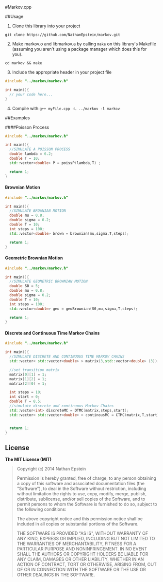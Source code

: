 #Markov.cpp

##Usage

1) Clone this library into your project

`git clone https://github.com/NathanEpstein/markov.git`

2) Make markov.o and libmarkov.a by calling `make` on this library's Makefile (assuming you aren't using a package manager which does this for you).

`cd markov && make`

3) Include the appropriate header in your project file

```c++
#include "../markov/markov.h"

int main(){
  // your code here...
}
```

4) Compile with `g++ myFile.cpp -L ../markov -l markov`

##Examples

####Poisson Process
```c++
#include "../markov/markov.h"

int main(){
  //SIMULATE A POISSON PROCESS
  double lambda = 6.2;
  double T = 10;
  std::vector<double> P = poissP(lambda,T) ;

  return 1;
}
```

#### Brownian Motion
```c++
#include "../markov/markov.h"

int main(){
  //SIMULATE BROWNIAN MOTION
  double mu = 0.8;
  double sigma = 0.2;
  double T = 10;
  int steps = 100;
  std::vector<double> brown = brownian(mu,sigma,T,steps);

  return 1;
}
```

#### Geometric Brownian Motion
```c++
#include "../markov/markov.h"

int main(){
  //SIMULATE GEOMETRIC BROWNIAN MOTION
  double S0 = 5;
  double mu = 0.8;
  double sigma = 0.2;
  double T = 10;
  int steps = 100;
  std::vector<double> geo = geoBrownian(S0,mu,sigma,T,steps);

  return 1;
}
```

#### Discrete and Continuous Time Markov Chains
```c++
#include "../markov/markov.h"

int main(){
  //SIMULATE DISCRETE AND CONTINUOUS TIME MARKOV CHAINS
  std::vector< std::vector<double> > matrix(3,std::vector<double> (3)); //initializes a 3x3 matrix with zeros

  //set transition matrix
  matrix[0][1] = 1;
  matrix[1][2] = 1;
  matrix[2][0] = 1;

  int steps = 10;
  int start = 0;
  double T = 8.5;
  //simulate discrete and continuous Markov Chains
  std::vector<int> discreteMC = DTMC(matrix,steps,start);
  std::vector< std::vector<double> > continousMC = CTMC(matrix,T,start);


  return 1;
}
```

## License

**The MIT License (MIT)**

> Copyright (c) 2014 Nathan Epstein
>
> Permission is hereby granted, free of charge, to any person obtaining a copy
> of this software and associated documentation files (the "Software"), to deal
> in the Software without restriction, including without limitation the rights
> to use, copy, modify, merge, publish, distribute, sublicense, and/or sell
> copies of the Software, and to permit persons to whom the Software is
> furnished to do so, subject to the following conditions:
>
> The above copyright notice and this permission notice shall be included in
> all copies or substantial portions of the Software.
>
> THE SOFTWARE IS PROVIDED "AS IS", WITHOUT WARRANTY OF ANY KIND, EXPRESS OR
> IMPLIED, INCLUDING BUT NOT LIMITED TO THE WARRANTIES OF MERCHANTABILITY,
> FITNESS FOR A PARTICULAR PURPOSE AND NONINFRINGEMENT. IN NO EVENT SHALL THE
> AUTHORS OR COPYRIGHT HOLDERS BE LIABLE FOR ANY CLAIM, DAMAGES OR OTHER
> LIABILITY, WHETHER IN AN ACTION OF CONTRACT, TORT OR OTHERWISE, ARISING FROM,
> OUT OF OR IN CONNECTION WITH THE SOFTWARE OR THE USE OR OTHER DEALINGS IN
> THE SOFTWARE.



